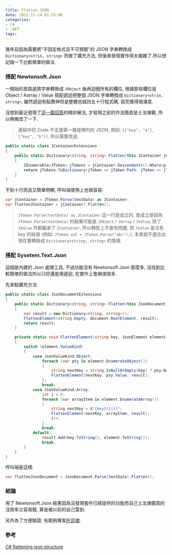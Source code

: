 ```yaml
---
title: Flatten JSON
date: 2021-11-14 01:25:06
categories:
- C#
- .NET
tags:
---
```


幾年前因為需要將"不固定格式且不可預期"的 JSON 字串轉換成 `Dictionary<strin, string>` 而做了擴充方法, 但後來發現實作得太複雜了.所以想記錄一下比較簡單的做法.  

<!--more-->

### 搭配 Newtonsoft.Json
一開始的思路是將字串轉換成 `JObject` 後再迴圈所有的欄位, 根據那些欄位是 Object / Aarray / Value 搭配遞迴把整個 JSON 字串轉換成 `Dictionary<strin, string>`, 雖然遞迴有點費神但是整體也就四五十行程式碼, 寫完覺得很滿意.  

沒想到最近發現了[這一篇回答](https://stackoverflow.com/a/35838986/8223582)的精妙解法, 才發現之前的作法簡直是土法煉鋼, 所以稍微改了一下.  
> 連結中的 Code 不支援第一層是陣列的 JSON, 例如: `[{"key", "a"}, {"key", "b"}]`, 所以需要改過.

``` csharp
public static class JContainerExtensions
{
    public static Dictionary<string, string> Flatten(this JContainer jContainer)
    {
        IEnumerable<JToken> jTokens = jContainer.Descendants().Where(p => p.Count() == 0);
        return jTokens.ToDictionary(jToken => jToken.Path, jToken => jToken.ToString());
    }
}
```

不到十行而且又簡單明瞭, 呼叫端使用上也很容易:
``` csharp
var jContainer = JToken.Parse(testData) as JContainer;
var flattenJContainer = jContainer?.Flatten();
```

> `JToken.Parse(testData) as JContainer` 這一行是成立的, 會成立是因為 `JToken.Parse(testData)` 的結果可能是 `JObject` / `JArray` / `JValue`, 除了 `JValue` 外都繼承了 `JContainer`, 所以轉型上不會有問題, 而 `JValue` 是沒有 key 的純值 (例如: `JToken val = JToken.Parse("abc");`), 本來就不適合出現在要轉換成 `Dictionary<string, string>` 的情境.  

### 搭配 Sysetem.Text.Json
這個是內建的 Json 處理工具, 不過功能沒有 Newtonsoft.Json 那麼多, 沒找到比較簡單的做法所以只好還是用遞迴, 在實作上會麻煩很多.  

先來點擴充方法:  

``` csharp
public static class JsonDocumentExtensions
{
    public static Dictionary<string, string> Flatten(this JsonDocument document)
    {
        var result = new Dictionary<string, string>();
        FlattenElement(string.Empty, document.RootElement, result);
        return result;
    }

    private static void FlattenElement(string key, JsonElement element, Dictionary<string, string> result)
    {
        switch (element.ValueKind)
        {
            case JsonValueKind.Object:
                foreach (var pty in element.EnumerateObject())
                {
                    string nextKey = string.IsNullOrEmpty(key) ? pty.Name : $"{key}.{pty.Name}";
                    FlattenElement(nextKey, pty.Value, result);
                };
                break;
            case JsonValueKind.Array:
                int i = 0;
                foreach (var arrayItem in element.EnumerateArray())
                {
                    string nextKey = $"{key}[{i}]";
                    FlattenElement(nextKey, arrayItem, result);
                    i++;
                }
                break;
            default:
                result.Add(key.ToString(), element.ToString());
                break;
        }
    }
}
```

呼叫端是這樣:  
``` csharp
var flattenJsonDocument = JsonDocument.Parse(testData).Flatten();
```

### 結論
用了 Newtonsoft.Json 結果因為沒發現套件已經提供的功能而自己土法煉鋼真的沒效率又容易錯, 算是被以前的自己雷到.   

另外為了方便驗證, 有範例專案[在這裡](https://github.com/ronsun/Demo/tree/master/FlattenJson).  

### 參考
[C# flattening json structure](https://stackoverflow.com/a/35838986/8223582)